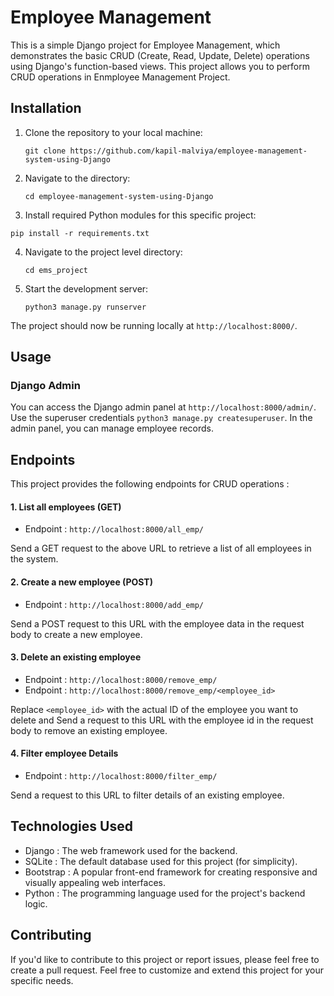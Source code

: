 # Employee Management 

This is a simple Django project for Employee Management, which demonstrates the basic CRUD (Create, Read, Update, Delete) operations using Django's function-based 
views. This project allows you to perform CRUD operations in Enmployee Management Project.

## Installation

1. Clone the repository to your local machine:

   ```
   git clone https://github.com/kapil-malviya/employee-management-system-using-Django
   ```

2. Navigate to the directory:

   ```
   cd employee-management-system-using-Django
   ```

3.  Install required Python modules for this specific project:
   
   ```
   pip install -r requirements.txt
   ```

4. Navigate to the project level directory:
   ```
   cd ems_project
   ```

5. Start the development server:

   ```
   python3 manage.py runserver
   ```

The project should now be running locally at `http://localhost:8000/`.

## Usage

### Django Admin

You can access the Django admin panel at `http://localhost:8000/admin/`. Use the superuser credentials ```python3 manage.py createsuperuser```. 
In the admin panel, you can manage employee records.

## Endpoints

This project provides the following endpoints for CRUD operations :

#### 1. List all employees (GET)

- Endpoint : `http://localhost:8000/all_emp/`

Send a GET request to the above URL to retrieve a list of all employees in the system.

#### 2. Create a new employee (POST)

- Endpoint : `http://localhost:8000/add_emp/`

Send a POST request to this URL with the employee data in the request body to create a new employee.

#### 3. Delete an existing employee

- Endpoint : `http://localhost:8000/remove_emp/`
- Endpoint : `http://localhost:8000/remove_emp/<employee_id>`

Replace `<employee_id>` with the actual ID of the employee you want to delete and Send a request to this URL with the employee id in the request body to remove an existing employee.

#### 4. Filter employee Details

- Endpoint : `http://localhost:8000/filter_emp/`

Send a request to this URL to filter details of an existing employee.


## Technologies Used

- Django : The web framework used for the backend.
- SQLite : The default database used for this project (for simplicity).
- Bootstrap : A popular front-end framework for creating responsive and visually appealing web interfaces.
- Python : The programming language used for the project's backend logic.

## Contributing

If you'd like to contribute to this project or report issues, please feel free to create a pull request.
Feel free to customize and extend this project for your specific needs.
